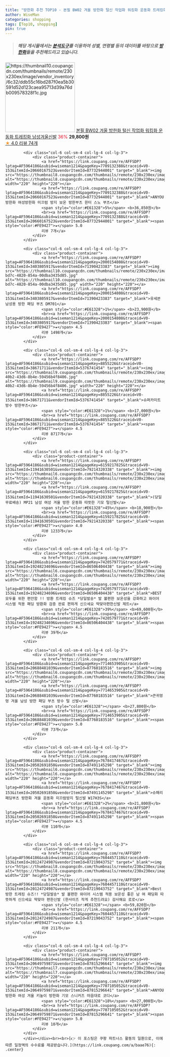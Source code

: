 ```yaml
---
title: "방한화 추천 TOP10 - 본필 BW02 겨울 방한화 털신 작업화 워킹화 운동화 트레킹화 남성겨울신발"
author: WiseMan
categories: shopping
tags: [Top10, shopping]
pin: true
---
```


> ##### 해당 게시물에서는 [**분석도구**](https://itemscout.io/)를 이용하여 **성별**, **연령별** 등의 데이터를 바탕으로 [**방한화**](https://link.coupang.com/a/baae76)들을 추천해드리고 있습니다.
<div class="container"><div class="row">
            <div class="col-6 col-sm-4 col-lg-4 col-lg-3">
                <div class="product-container">
                    <a href="https://link.coupang.com/re/AFFSDP?lptag=AF5964186&subid=wiseman1214&pageKey=7694998165&traceid=V0-153&itemId=20587133467&vendorItemId=87662058622" target="_blank"><img src="https://thumbnail10.coupangcdn.com/thumbnails/remote/230x230ex/image/vendor_inventory/6c32/ddb55c16bd287f0ea5b30591d52d123caea95713d39a76db009578328f1c.jpg" alt="https://thumbnail10.coupangcdn.com/thumbnails/remote/230x230ex/image/vendor_inventory/6c32/ddb55c16bd287f0ea5b30591d52d123caea95713d39a76db009578328f1c.jpg" width="220" height="220"></a>
                    <a href="https://link.coupang.com/re/AFFSDP?lptag=AF5964186&subid=wiseman1214&pageKey=7694998165&traceid=V0-153&itemId=20587133467&vendorItemId=87662058622" target="_blank">본필 BW02 겨울 방한화 털신 작업화 워킹화 운동화 트레킹화 남성겨울신발</a>
                    <span style="color:#E61328">36%</span> <b>29,800원</b>
                    <br><a href="https://link.coupang.com/re/AFFSDP?lptag=AF5964186&subid=wiseman1214&pageKey=7694998165&traceid=V0-153&itemId=20587133467&vendorItemId=87662058622" target="_blank"><span style="color:#FE9427">★</span> 4.0
                    리뷰 74개</a>
                </div>
            </div>
            
            <div class="col-6 col-sm-4 col-lg-4 col-lg-3">
                <div class="product-container">
                    <a href="https://link.coupang.com/re/AFFSDP?lptag=AF5964186&subid=wiseman1214&pageKey=7709132388&traceid=V0-153&itemId=20660167523&vendorItemId=87732944001" target="_blank"><img src="https://thumbnail8.coupangcdn.com/thumbnails/remote/230x230ex/image/vendor_inventory/0e31/6ca7d35c8f0783c187d0f12bc38fc4c7e3703c1bddab9d54f64a4670c197.jpg" alt="https://thumbnail8.coupangcdn.com/thumbnails/remote/230x230ex/image/vendor_inventory/0e31/6ca7d35c8f0783c187d0f12bc38fc4c7e3703c1bddab9d54f64a4670c197.jpg" width="220" height="220"></a>
                    <a href="https://link.coupang.com/re/AFFSDP?lptag=AF5964186&subid=wiseman1214&pageKey=7709132388&traceid=V0-153&itemId=20660167523&vendorItemId=87732944001" target="_blank">ANYOU 방한화 여성방한화 미끄럼 방지 보온 방한부츠 윈터 스노 부츠</a>
                    <span style="color:#E61328">5%</span> <b>36,850원</b>
                    <br><a href="https://link.coupang.com/re/AFFSDP?lptag=AF5964186&subid=wiseman1214&pageKey=7709132388&traceid=V0-153&itemId=20660167523&vendorItemId=87732944001" target="_blank"><span style="color:#FE9427">★</span> 5.0
                    리뷰 7개</a>
                </div>
            </div>
            
            <div class="col-6 col-sm-4 col-lg-4 col-lg-3">
                <div class="product-container">
                    <a href="https://link.coupang.com/re/AFFSDP?lptag=AF5964186&subid=wiseman1214&pageKey=2000154808&traceid=V0-153&itemId=3403805917&vendorItemId=71390423383" target="_blank"><img src="https://thumbnail10.coupangcdn.com/thumbnails/remote/230x230ex/image/retail/images/2020/08/19/19/1/20b1d5df-bd7c-4820-854a-00dba3435d85.jpg" alt="https://thumbnail10.coupangcdn.com/thumbnails/remote/230x230ex/image/retail/images/2020/08/19/19/1/20b1d5df-bd7c-4820-854a-00dba3435d85.jpg" width="220" height="220"></a>
                    <a href="https://link.coupang.com/re/AFFSDP?lptag=AF5964186&subid=wiseman1214&pageKey=2000154808&traceid=V0-153&itemId=3403805917&vendorItemId=71390423383" target="_blank">유세븐 남성용 방한 패딩 부츠 DM701</a>
                    <span style="color:#E61328">1%</span> <b>23,900원</b>
                    <br><a href="https://link.coupang.com/re/AFFSDP?lptag=AF5964186&subid=wiseman1214&pageKey=2000154808&traceid=V0-153&itemId=3403805917&vendorItemId=71390423383" target="_blank"><span style="color:#FE9427">★</span> 4.5
                    리뷰 1498개</a>
                </div>
            </div>
            
            <div class="col-6 col-sm-4 col-lg-4 col-lg-3">
                <div class="product-container">
                    <a href="https://link.coupang.com/re/AFFSDP?lptag=AF5964186&subid=wiseman1214&pageKey=8855226&traceid=V0-153&itemId=38671711&vendorItemId=5376741454" target="_blank"><img src="https://thumbnail9.coupangcdn.com/thumbnails/remote/230x230ex/image/retail/images/2019/09/24/13/0/77b459ae-40b2-43d6-8b4e-59456b4f8406.jpg" alt="https://thumbnail9.coupangcdn.com/thumbnails/remote/230x230ex/image/retail/images/2019/09/24/13/0/77b459ae-40b2-43d6-8b4e-59456b4f8406.jpg" width="220" height="220"></a>
                    <a href="https://link.coupang.com/re/AFFSDP?lptag=AF5964186&subid=wiseman1214&pageKey=8855226&traceid=V0-153&itemId=38671711&vendorItemId=5376741454" target="_blank">슈퍼카미트 방수 방한부츠</a>
                    <span style="color:#E61328">1%</span> <b>17,000원</b>
                    <br><a href="https://link.coupang.com/re/AFFSDP?lptag=AF5964186&subid=wiseman1214&pageKey=8855226&traceid=V0-153&itemId=38671711&vendorItemId=5376741454" target="_blank"><span style="color:#FE9427">★</span> 4.5
                    리뷰 8717개</a>
                </div>
            </div>
            
            <div class="col-6 col-sm-4 col-lg-4 col-lg-3">
                <div class="product-container">
                    <a href="https://link.coupang.com/re/AFFSDP?lptag=AF5964186&subid=wiseman1214&pageKey=6159217825&traceid=V0-153&itemId=11941630501&vendorItemId=79214320338" target="_blank"><img src="https://thumbnail6.coupangcdn.com/thumbnails/remote/230x230ex/image/vendor_inventory/4587/6757eea8fb48417808b681c2f1d824e0167851efa9914095dcae5ad66dd0.jpg" alt="https://thumbnail6.coupangcdn.com/thumbnails/remote/230x230ex/image/vendor_inventory/4587/6757eea8fb48417808b681c2f1d824e0167851efa9914095dcae5ad66dd0.jpg" width="220" height="220"></a>
                    <a href="https://link.coupang.com/re/AFFSDP?lptag=AF5964186&subid=wiseman1214&pageKey=6159217825&traceid=V0-153&itemId=11941630501&vendorItemId=79214320338" target="_blank">(당일무료배송) MP21 남성 여성 겨울 방한 운동화 따뜻한 기모 털신발</a>
                    <span style="color:#E61328">45%</span> <b>18,900원</b>
                    <br><a href="https://link.coupang.com/re/AFFSDP?lptag=AF5964186&subid=wiseman1214&pageKey=6159217825&traceid=V0-153&itemId=11941630501&vendorItemId=79214320338" target="_blank"><span style="color:#FE9427">★</span> 4.0
                    리뷰 1233개</a>
                </div>
            </div>
            
            <div class="col-6 col-sm-4 col-lg-4 col-lg-3">
                <div class="product-container">
                    <a href="https://link.coupang.com/re/AFFSDP?lptag=AF5964186&subid=wiseman1214&pageKey=7420579771&traceid=V0-153&itemId=19248234696&vendorItemId=86506404438" target="_blank"><img src="https://thumbnail6.coupangcdn.com/thumbnails/remote/230x230ex/image/vendor_inventory/e86e/edfeb348b294178900ebd0351240604952ad624712d031f5ed0fd4ca9aad.png" alt="https://thumbnail6.coupangcdn.com/thumbnails/remote/230x230ex/image/vendor_inventory/e86e/edfeb348b294178900ebd0351240604952ad624712d031f5ed0fd4ca9aad.png" width="220" height="220"></a>
                    <a href="https://link.coupang.com/re/AFFSDP?lptag=AF5964186&subid=wiseman1214&pageKey=7420579771&traceid=V0-153&itemId=19248234696&vendorItemId=86506404438" target="_blank">BEST 모두를 위한 편안함 !! 방환 트레킹 슈즈 *당일발송* 발 볼편한 보온성을 강화하고 와이어 시스템 적용 패딩 방환화 검증 완료 편하게 신으세요 딱맞아편한신발 제트</a>
                    <span style="color:#E61328">39%</span> <b>69,600원</b>
                    <br><a href="https://link.coupang.com/re/AFFSDP?lptag=AF5964186&subid=wiseman1214&pageKey=7420579771&traceid=V0-153&itemId=19248234696&vendorItemId=86506404438" target="_blank"><span style="color:#FE9427">★</span> 4.5
                    리뷰 39개</a>
                </div>
            </div>
            
            <div class="col-6 col-sm-4 col-lg-4 col-lg-3">
                <div class="product-container">
                    <a href="https://link.coupang.com/re/AFFSDP?lptag=AF5964186&subid=wiseman1214&pageKey=7714653905&traceid=V0-153&itemId=20688481039&vendorItemId=87760183516" target="_blank"><img src="https://thumbnail6.coupangcdn.com/thumbnails/remote/230x230ex/image/vendor_inventory/ab4c/de1ee84f3ae3e58ae32e1595a0e767e3a5b72d56416ecbaaaa2e2cd35189.jpg" alt="https://thumbnail6.coupangcdn.com/thumbnails/remote/230x230ex/image/vendor_inventory/ab4c/de1ee84f3ae3e58ae32e1595a0e767e3a5b72d56416ecbaaaa2e2cd35189.jpg" width="220" height="220"></a>
                    <a href="https://link.coupang.com/re/AFFSDP?lptag=AF5964186&subid=wiseman1214&pageKey=7714653905&traceid=V0-153&itemId=20688481039&vendorItemId=87760183516" target="_blank">큰귀멍멍 겨울 남성 방한 패딩 부츠 방수 털 신발</a>
                    <span style="color:#E61328"></span> <b>27,800원</b>
                    <br><a href="https://link.coupang.com/re/AFFSDP?lptag=AF5964186&subid=wiseman1214&pageKey=7714653905&traceid=V0-153&itemId=20688481039&vendorItemId=87760183516" target="_blank"><span style="color:#FE9427">★</span> 5.0
                    리뷰 73개</a>
                </div>
            </div>
            
            <div class="col-6 col-sm-4 col-lg-4 col-lg-3">
                <div class="product-container">
                    <a href="https://link.coupang.com/re/AFFSDP?lptag=AF5964186&subid=wiseman1214&pageKey=7678417467&traceid=V0-153&itemId=20502691850&vendorItemId=87491145298" target="_blank"><img src="https://thumbnail6.coupangcdn.com/thumbnails/remote/230x230ex/image/vendor_inventory/39fd/bdd4422ee6584840d32a3cb34395dbb93d88f63ed3ebc58dd34d732ea83e.jpg" alt="https://thumbnail6.coupangcdn.com/thumbnails/remote/230x230ex/image/vendor_inventory/39fd/bdd4422ee6584840d32a3cb34395dbb93d88f63ed3ebc58dd34d732ea83e.jpg" width="220" height="220"></a>
                    <a href="https://link.coupang.com/re/AFFSDP?lptag=AF5964186&subid=wiseman1214&pageKey=7678417467&traceid=V0-153&itemId=20502691850&vendorItemId=87491145298" target="_blank">슈패리 패딩부츠 방한화 겨울 운동화 미끄럼방지 털신발 W17H3S</a>
                    <span style="color:#E61328">2%</span> <b>21,800원</b>
                    <br><a href="https://link.coupang.com/re/AFFSDP?lptag=AF5964186&subid=wiseman1214&pageKey=7678417467&traceid=V0-153&itemId=20502691850&vendorItemId=87491145298" target="_blank"><span style="color:#FE9427">★</span> 4.5
                    리뷰 110개</a>
                </div>
            </div>
            
            <div class="col-6 col-sm-4 col-lg-4 col-lg-3">
                <div class="product-container">
                    <a href="https://link.coupang.com/re/AFFSDP?lptag=AF5964186&subid=wiseman1214&pageKey=7604457110&traceid=V0-153&itemId=20124724987&vendorItemId=87219043752" target="_blank"><img src="https://thumbnail8.coupangcdn.com/thumbnails/remote/230x230ex/image/vendor_inventory/cebc/5446d41f965c6f1d4a52a2f0a6114f4788185bdd8c1cd7eab315301f3049.png" alt="https://thumbnail8.coupangcdn.com/thumbnails/remote/230x230ex/image/vendor_inventory/cebc/5446d41f965c6f1d4a52a2f0a6114f4788185bdd8c1cd7eab315301f3049.png" width="220" height="220"></a>
                    <a href="https://link.coupang.com/re/AFFSDP?lptag=AF5964186&subid=wiseman1214&pageKey=7604457110&traceid=V0-153&itemId=20124724987&vendorItemId=87219043752" target="_blank">Best 방한 트레킹 슈즈!! *당일발송* 발 볼편한 와이어 시스템 적용 보온성 좋은 남 여 패딩화 따뜻하게 신으세요 딱맞아 편한신발 (한사이즈 작게 추천드려요) 감사해요 로로</a>
                    <span style="color:#E61328"></span> <b>59,820원</b>
                    <br><a href="https://link.coupang.com/re/AFFSDP?lptag=AF5964186&subid=wiseman1214&pageKey=7604457110&traceid=V0-153&itemId=20124724987&vendorItemId=87219043752" target="_blank"><span style="color:#FE9427">★</span> 4.5
                    리뷰 211개</a>
                </div>
            </div>
            
            <div class="col-6 col-sm-4 col-lg-4 col-lg-3">
                <div class="product-container">
                    <a href="https://link.coupang.com/re/AFFSDP?lptag=AF5964186&subid=wiseman1214&pageKey=7707105052&traceid=V0-153&itemId=20649759871&vendorItemId=87815296641" target="_blank"><img src="https://thumbnail7.coupangcdn.com/thumbnails/remote/230x230ex/image/vendor_inventory/33ea/1bb00cdfd77835ab9df200321b651653459f16d59669537b3f31beee7c9e.jpg" alt="https://thumbnail7.coupangcdn.com/thumbnails/remote/230x230ex/image/vendor_inventory/33ea/1bb00cdfd77835ab9df200321b651653459f16d59669537b3f31beee7c9e.jpg" width="220" height="220"></a>
                    <a href="https://link.coupang.com/re/AFFSDP?lptag=AF5964186&subid=wiseman1214&pageKey=7707105052&traceid=V0-153&itemId=20649759871&vendorItemId=87815296641" target="_blank">ANYOU 방한화 여성 겨울 키높이 방한화 기모 스니커즈 마음대로 코디</a>
                    <span style="color:#E61328">18%</span> <b>27,000원</b>
                    <br><a href="https://link.coupang.com/re/AFFSDP?lptag=AF5964186&subid=wiseman1214&pageKey=7707105052&traceid=V0-153&itemId=20649759871&vendorItemId=87815296641" target="_blank"><span style="color:#FE9427">★</span> 5.0
                    리뷰 10개</a>
                </div>
            </div>
            </div></div><br><br>[👉 이 포스팅은 쿠팡 파트너스 활동의 일환으로, 이에 따른 일정액의 수수료를 제공받습니다.](https://link.coupang.com/a/baae76){: .center}